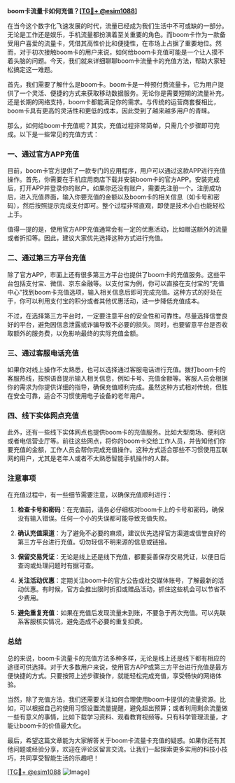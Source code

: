 **boom卡流量卡如何充值？[[TG💪+ @esim1088](https://t.me/s/esim1088)]**

在当今这个数字化飞速发展的时代，流量已经成为我们生活中不可或缺的一部分。无论是工作还是娱乐，手机流量都扮演着至关重要的角色。而boom卡作为一款备受用户喜爱的流量卡，凭借其高性价比和便捷性，在市场上占据了重要地位。然而，对于初次接触boom卡的用户来说，如何给boom卡充值可能是一个让人摸不着头脑的问题。今天，我们就来详细聊聊boom卡流量卡的充值方法，帮助大家轻松搞定这一难题。

首先，我们需要了解什么是boom卡。boom卡是一种预付费流量卡，它为用户提供了一个灵活、便捷的方式来获取移动数据服务。无论你是需要短期的流量补充，还是长期的网络支持，boom卡都能满足你的需求。与传统的运营商套餐相比，boom卡具有更高的灵活性和更低的成本，因此受到了越来越多用户的青睐。

那么，如何给boom卡充值呢？其实，充值过程非常简单，只需几个步骤即可完成。以下是一些常见的充值方式：

### 一、通过官方APP充值

目前，boom卡官方提供了一款专门的应用程序，用户可以通过这款APP进行充值操作。首先，你需要在手机应用商店下载并安装boom卡的官方APP。安装完成后，打开APP并登录你的账户。如果你还没有账户，需要先注册一个。注册成功后，进入充值界面，输入你要充值的金额以及boom卡的相关信息（如卡号和密码），然后按照提示完成支付即可。整个过程非常直观，即使是技术小白也能轻松上手。

值得一提的是，使用官方APP充值通常会有一定的优惠活动，比如赠送额外的流量或者折扣等。因此，建议大家优先选择这种方式进行充值。

### 二、通过第三方平台充值

除了官方APP，市面上还有很多第三方平台也提供了boom卡的充值服务。这些平台包括支付宝、微信、京东金融等。以支付宝为例，你可以直接在支付宝的“充值中心”找到boom卡充值选项，输入相关信息后即可完成充值。这种方式的好处在于，你可以利用支付宝的积分或者其他优惠活动，进一步降低充值成本。

不过，在选择第三方平台时，一定要注意平台的安全性和可靠性。尽量选择信誉良好的平台，避免因信息泄露或诈骗导致不必要的损失。同时，也要留意平台是否收取额外的服务费，以免影响最终的实际充值金额。

### 三、通过客服电话充值

如果你对线上操作不太熟悉，也可以选择通过客服电话进行充值。拨打boom卡的客服热线，按照语音提示输入相关信息，例如卡号、充值金额等。客服人员会根据你的需求为你提供详细的指导，确保充值顺利完成。虽然这种方式相对传统，但胜在安全可靠，适合不习惯使用电子设备的老年用户。

### 四、线下实体网点充值

此外，还有一些线下实体网点也提供boom卡的充值服务。比如大型商场、便利店或者电信营业厅等。前往这些网点，将你的boom卡交给工作人员，并告知他们你要充值的金额，工作人员会帮你完成充值操作。这种方式适合那些不习惯使用互联网的用户，尤其是老年人或者不太熟悉智能手机操作的人群。

### 注意事项

在充值过程中，有一些细节需要注意，以确保充值顺利进行：

1. **检查卡号和密码**：在充值前，请务必仔细核对boom卡上的卡号和密码，确保没有输入错误。任何一个小的失误都可能导致充值失败。

2. **确认充值渠道**：为了避免不必要的麻烦，建议优先选择官方渠道或信誉良好的第三方平台进行充值。切勿轻信不明来源的信息或链接。

3. **保留交易凭证**：无论是线上还是线下充值，都要妥善保存交易凭证，以便日后查询或处理问题时有据可查。

4. **关注活动优惠**：定期关注boom卡的官方公告或社交媒体账号，了解最新的活动优惠。有时候，官方会推出限时折扣或赠品活动，抓住这些机会可以节省不少费用。

5. **避免重复充值**：如果在充值后发现流量未到账，不要急于再次充值。可以先联系客服核实情况，避免造成不必要的重复扣费。

### 总结

总的来说，boom卡流量卡的充值方法多种多样，无论是线上还是线下都有相应的途径可供选择。对于大多数用户来说，使用官方APP或第三方平台进行充值是最方便快捷的方式。只要按照上述步骤操作，就能轻松完成充值，享受畅快的网络体验。

当然，除了充值方法，我们还需要关注如何合理使用boom卡提供的流量资源。比如，可以根据自己的使用习惯设置流量提醒，避免超出预算；或者利用剩余流量做一些有意义的事情，比如下载学习资料、观看教育视频等。只有科学管理流量，才能让boom卡的价值最大化。

最后，希望这篇文章能为大家解答关于boom卡流量卡充值的疑惑。如果你还有其他问题或经验分享，欢迎在评论区留言交流。让我们一起探索更多实用的科技小技巧，共同享受智能生活的乐趣吧！

[[TG💪+ @esim1088](https://t.me/s/esim1088) ![Image](https://i.postimg.cc/4NQfJmqS/Snipaste-2025-05-13-00-14-12.png)]